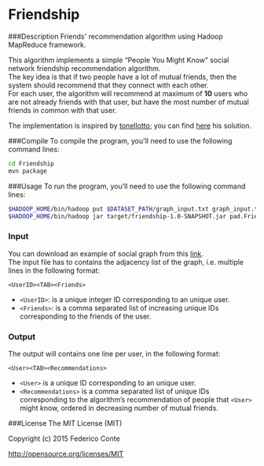 # Friendship

###Description
Friends' recommendation algorithm using Hadoop MapReduce framework.

This algorithm implements a simple “People You Might Know” social network friendship recommendation algorithm.<br />
The key idea is that if two people have a lot of mutual friends, then the system should recommend that they connect with each other.<br />
For each user, the algorithm will recommend at maximum of <b>10</b> users who are not already friends with that user, but have the most number of mutual friends in common with that user.

The implementation is inspired by [tonellotto](https://github.com/tonellotto); you can find [here](https://github.com/tonellotto/Distributed-Enabling-Platforms/tree/master/exercises/10.%20friendship) his solution.

###Compile
To compile the program, you'll need to use the following command lines:

```bash
cd Friendship
mvn package
```

###Usage
To run the program, you'll need to use the following command lines:

```bash
$HADOOP_HOME/bin/hadoop put $DATASET_PATH/graph_input.txt graph_input.txt
$HADOOP_HOME/bin/hadoop jar target/friendship-1.0-SNAPSHOT.jar pad.FriendDriver graph_input.txt output
```

### Input
You can download an example of social graph from this [link](./social_graph.txt).<br />
The input file has to contains the adjacency list of the graph, i.e. multiple lines in the following format:

    <UserID><TAB><Friends>

- `<UserID>`: is a unique integer ID corresponding to an unique user.
- `<Friends>`: is a comma separated list of increasing unique IDs corresponding to the friends of the user.

### Output
The output will contains one line per user, in the following format:

    <User><TAB><Recommendations>

- `<User>` is a unique ID corresponding to an unique user.
- `<Recommendations>` is a comma separated list of unique IDs corresponding to the algorithm’s recommendation of people that `<User>` might know, ordered in decreasing number of mutual friends.

###License
The MIT License (MIT)

Copyright (c) 2015 Federico Conte

http://opensource.org/licenses/MIT
